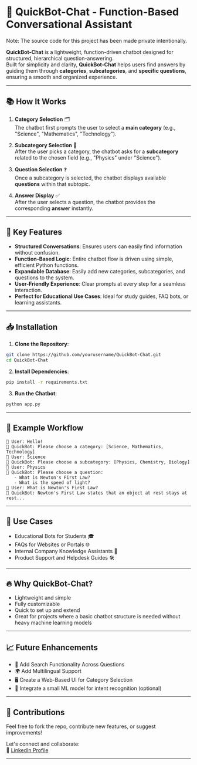 # 🤖 **QuickBot-Chat** - Function-Based Conversational Assistant

Note: The source code for this project has been made private intentionally.

**QuickBot-Chat** is a lightweight, function-driven chatbot designed for structured, hierarchical question-answering.  
Built for simplicity and clarity, **QuickBot-Chat** helps users find answers by guiding them through **categories**, **subcategories**, and **specific questions**, ensuring a smooth and organized experience.

---

## 📚 **How It Works**

1. **Category Selection** 🗂️  
   The chatbot first prompts the user to select a **main category** (e.g., "Science", "Mathematics", "Technology").

2. **Subcategory Selection** 📂  
   After the user picks a category, the chatbot asks for a **subcategory** related to the chosen field (e.g., "Physics" under "Science").

3. **Question Selection** ❓  
   Once a subcategory is selected, the chatbot displays available **questions** within that subtopic.

4. **Answer Display** ✅  
   After the user selects a question, the chatbot provides the corresponding **answer** instantly.

---

## 🚀 **Key Features**

- **Structured Conversations**: Ensures users can easily find information without confusion.
- **Function-Based Logic**: Entire chatbot flow is driven using simple, efficient Python functions.
- **Expandable Database**: Easily add new categories, subcategories, and questions to the system.
- **User-Friendly Experience**: Clear prompts at every step for a seamless interaction.
- **Perfect for Educational Use Cases**: Ideal for study guides, FAQ bots, or learning assistants.

---

## 📥 **Installation**

1. **Clone the Repository**:

```bash
git clone https://github.com/yourusername/QuickBot-Chat.git
cd QuickBot-Chat
```

2. **Install Dependencies**:

```bash
pip install -r requirements.txt
```

3. **Run the Chatbot**:

```bash
python app.py
```

---

## 🌟 **Example Workflow**

```text
👤 User: Hello!
🤖 QuickBot: Please choose a category: [Science, Mathematics, Technology]
👤 User: Science
🤖 QuickBot: Please choose a subcategory: [Physics, Chemistry, Biology]
👤 User: Physics
🤖 QuickBot: Please choose a question: 
   - What is Newton's First Law?
   - What is the speed of light?
👤 User: What is Newton's First Law?
🤖 QuickBot: Newton's First Law states that an object at rest stays at rest...
```

---

## 💬 **Use Cases**

- Educational Bots for Students 🎓
- FAQs for Websites or Portals 🌐
- Internal Company Knowledge Assistants 🏢
- Product Support and Helpdesk Guides 🛠️

---

## 🔥 **Why QuickBot-Chat?**

- Lightweight and simple
- Fully customizable
- Quick to set up and extend
- Great for projects where a basic chatbot structure is needed without heavy machine learning models

---

## 📈 **Future Enhancements**

- 🔎 Add Search Functionality Across Questions
- 🌍 Add Multilingual Support
- 🖥️ Create a Web-Based UI for Category Selection
- 🧠 Integrate a small ML model for intent recognition (optional)

---

## 🤝 **Contributions**

Feel free to fork the repo, contribute new features, or suggest improvements!

Let's connect and collaborate:  
🔗 [LinkedIn Profile](https://www.linkedin.com/in/sneha-gupta-a78839261/)

---
